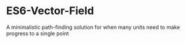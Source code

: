 # ES6-Vector-Field
A minimalistic path-finding solution for when many units need to make progress to a single point 
